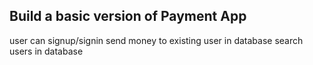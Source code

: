 
## Build a basic version of Payment App
user can signup/signin
send money to existing user in database
search users in database

